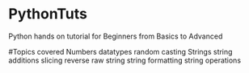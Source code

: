 # PythonTuts
Python hands on tutorial for Beginners from Basics to Advanced

#Topics covered
Numbers
    datatypes
    random
    casting
Strings
    string additions
    slicing
    reverse
    raw string
    string formatting
    string operations
    
